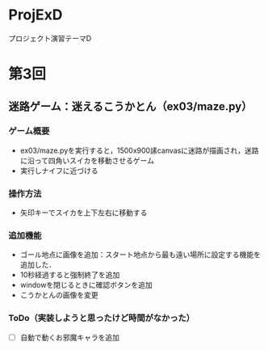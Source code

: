 # ProjExD
プロジェクト演習テーマD
# 第3回
## 迷路ゲーム：迷えるこうかとん（ex03/maze.py）
### ゲーム概要
- ex03/maze.pyを実行すると，1500x900䛾canvasに迷路が描画され，迷路に沿って四角いスイカを移動させるゲーム
- 実行しナイフに近づける
### 操作方法
- 矢印キーでスイカを上下左右に移動する
### 追加機能
- ゴール地点に画像を追加：スタート地点から最も遠い場所に設定する機能を追加した．
- 10秒経過すると強制終了を追加
- windowを閉じるときに確認ボタンを追加
- こうかとんの画像を変更
### ToDo（実装しようと思ったけど時間がなかった）
- [ ] 自動で動くお邪魔キャラを追加
